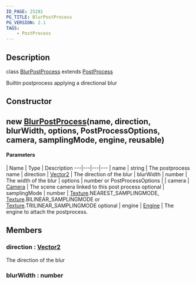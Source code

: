 ```yaml
---
ID_PAGE: 25281
PG_TITLE: BlurPostProcess
PG_VERSION: 2.1
TAGS:
    - PostProcess
---
```

## Description

class [BlurPostProcess](/classes/2.4/BlurPostProcess) extends [PostProcess](/classes/2.4/PostProcess)

Builtin postprocess applying a directional blur

## Constructor

## new [BlurPostProcess](/classes/2.4/BlurPostProcess)(name, direction, blurWidth, options, PostProcessOptions, camera, samplingMode, engine, reusable)



#### Parameters
 | Name | Type | Description
---|---|---|---
 | name | string |    The postprocess name
 | direction | [Vector2](/classes/2.4/Vector2) |    The direction of the blur
 | blurWidth | number |    The width of the blur
 | options | number or PostProcessOptions | 
 | camera | [Camera](/classes/2.4/Camera) |    The scene camera linked to this post process
optional | samplingMode | number |    [Texture](/classes/2.4/Texture).NEAREST_SAMPLINGMODE, [Texture](/classes/2.4/Texture).BILINEAR_SAMPLINGMODE or [Texture](/classes/2.4/Texture).TRILINEAR_SAMPLINGMODE
optional | engine | [Engine](/classes/2.4/Engine) |    The engine to attach the postprocess.
## Members

### direction : [Vector2](/classes/2.4/Vector2)

The direction of the blur

### blurWidth : number




